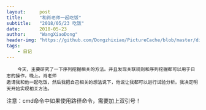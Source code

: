 ```yaml
---
layout:     post
title:      "和肖老师一起吃饭"
subtitle:   "2018/05/23 吃饭"
date:       2018-05-23
author:     "WangXiaoDong"
header-img: "https://github.com/Dongzhixiao/PictureCache/blob/master/diaryPic/20180523.jpg?raw=true"
tags:
    - 日记
---
```



```
    今天，主要研究了一下序列挖掘相关的方法。并且发现关联规则和序列挖掘都可以用于日志的操作，晚上。肖老师
邀请我和他一起吃饭，然后我把自己相关的想法说下，他说让我都可以进行试验分析。我决定明天开始实现相关方法。
```


注意：cmd命令中如果使用路径命令，需要加上双引号！
